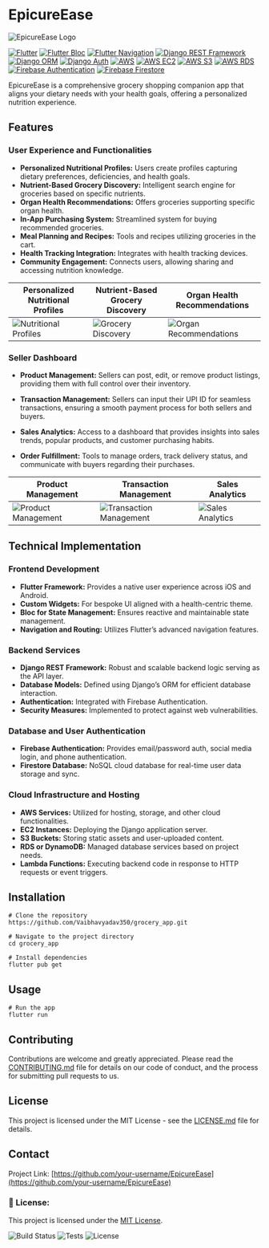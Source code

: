# EpicureEase
![EpicureEase Logo](https://example.com/epicureease-logo.png)


[![Flutter](https://img.shields.io/badge/Flutter-Framework-blue?logo=flutter)](https://flutter.dev/)
[![Flutter Bloc](https://img.shields.io/badge/Flutter-BLoC-blue?logo=flutter)](https://bloclibrary.dev/)
[![Flutter Navigation](https://img.shields.io/badge/Flutter-Navigation-blue?logo=flutter)](https://flutter.dev/docs/development/ui/navigation)
[![Django REST Framework](https://img.shields.io/badge/Django%20REST%20Framework-Backend%20Framework-brightgreen?logo=django)](https://www.django-rest-framework.org/)
[![Django ORM](https://img.shields.io/badge/Django-ORM-brightgreen?logo=django)](https://docs.djangoproject.com/en/stable/topics/db/models/)
[![Django Auth](https://img.shields.io/badge/Django-Authentication-brightgreen?logo=django)](https://docs.djangoproject.com/en/stable/topics/auth/)
[![AWS](https://img.shields.io/badge/AWS-Cloud%20Services-orange?logo=amazon-aws)](https://aws.amazon.com/)
[![AWS EC2](https://img.shields.io/badge/AWS-EC2-orange?logo=amazon-aws)](https://aws.amazon.com/ec2/)
[![AWS S3](https://img.shields.io/badge/AWS-S3-orange?logo=amazon-aws)](https://aws.amazon.com/s3/)
[![AWS RDS](https://img.shields.io/badge/AWS-RDS-orange?logo=amazon-aws)](https://aws.amazon.com/rds/)
[![Firebase Authentication](https://img.shields.io/badge/Firebase-Authentication-yellow?logo=firebase)](https://firebase.google.com/docs/auth)
[![Firebase Firestore](https://img.shields.io/badge/Firebase-Firestore-yellow?logo=firebase)](https://firebase.google.com/docs/firestore)



EpicureEase is a comprehensive grocery shopping companion app that aligns your dietary needs with your health goals, offering a personalized nutrition experience.

## Features


### User Experience and Functionalities

- **Personalized Nutritional Profiles:** Users create profiles capturing dietary preferences, deficiencies, and health goals.
- **Nutrient-Based Grocery Discovery:** Intelligent search engine for groceries based on specific nutrients.
- **Organ Health Recommendations:** Offers groceries supporting specific organ health.
- **In-App Purchasing System:** Streamlined system for buying recommended groceries.
- **Meal Planning and Recipes:** Tools and recipes utilizing groceries in the cart.
- **Health Tracking Integration:** Integrates with health tracking devices.
- **Community Engagement:** Connects users, allowing sharing and accessing nutrition knowledge.


| Personalized Nutritional Profiles | Nutrient-Based Grocery Discovery | Organ Health Recommendations |
|------------------------------------|-----------------------------------|------------------------------|
| ![Nutritional Profiles](assets/screenshots/nutritional_profiles.jpg) | ![Grocery Discovery](assets/screenshots/grocery_discovery.jpg) | ![Organ Recommendations](assets/screenshots/organ_recommendations.jpg) |


### Seller Dashboard

- **Product Management:** Sellers can post, edit, or remove product listings, providing them with full control over their inventory.

- **Transaction Management:** Sellers can input their UPI ID for seamless transactions, ensuring a smooth payment process for both sellers and buyers.

- **Sales Analytics:** Access to a dashboard that provides insights into sales trends, popular products, and customer purchasing habits.

- **Order Fulfillment:** Tools to manage orders, track delivery status, and communicate with buyers regarding their purchases.

| Product Management | Transaction Management | Sales Analytics |
|--------------------|------------------------|-----------------|
| ![Product Management](assets/screenshots/product_management.jpg) | ![Transaction Management](assets/screenshots/transaction_management.jpg) | ![Sales Analytics](assets/screenshots/sales_analytics.jpg) |


## Technical Implementation

### Frontend Development
- **Flutter Framework:** Provides a native user experience across iOS and Android.
- **Custom Widgets:** For bespoke UI aligned with a health-centric theme.
- **Bloc for State Management:** Ensures reactive and maintainable state management.
- **Navigation and Routing:** Utilizes Flutter’s advanced navigation features.

### Backend Services
- **Django REST Framework:** Robust and scalable backend logic serving as the API layer.
- **Database Models:** Defined using Django’s ORM for efficient database interaction.
- **Authentication:** Integrated with Firebase Authentication.
- **Security Measures:** Implemented to protect against web vulnerabilities.

### Database and User Authentication
- **Firebase Authentication:** Provides email/password auth, social media login, and phone authentication.
- **Firestore Database:** NoSQL cloud database for real-time user data storage and sync.

### Cloud Infrastructure and Hosting
- **AWS Services:** Utilized for hosting, storage, and other cloud functionalities.
- **EC2 Instances:** Deploying the Django application server.
- **S3 Buckets:** Storing static assets and user-uploaded content.
- **RDS or DynamoDB:** Managed database services based on project needs.
- **Lambda Functions:** Executing backend code in response to HTTP requests or event triggers.

## Installation

```shell
# Clone the repository
https://github.com/Vaibhavyadav350/grocery_app.git

# Navigate to the project directory
cd grocery_app

# Install dependencies
flutter pub get
```

## Usage

```shell
# Run the app
flutter run
```


## Contributing

Contributions are welcome and greatly appreciated. Please read the [CONTRIBUTING.md](CONTRIBUTING.md) file for details on our code of conduct, and the process for submitting pull requests to us.

## License

This project is licensed under the MIT License - see the [LICENSE.md](LICENSE.md) file for details.

## Contact

Project Link: [https://github.com/your-username/EpicureEase](https://github.com/your-username/EpicureEase)


### 📝 License:

This project is licensed under the [MIT License](LICENSE).




![Build Status](https://img.shields.io/badge/build-passing-brightgreen) ![Tests](https://img.shields.io/badge/tests-97%25%20passing-brightgreen) ![License](https://img.shields.io/badge/license-MIT-blue)
